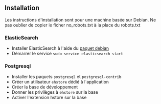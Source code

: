 ## Installation

Les instructions d'installation sont pour une machine basée sur Debian.
Ne pas oublier de copier le ficher no_robots.txt à la place du robots.txt

### ElasticSearch

* Installer ElasticSearch à l'aide du [paquet debian][debian-es]
* Démarrer le service `sudo service elasticsearch start`

### Postgresql

* Installer les paquets `postgresql` et `postgresql-contrib`
* Créer un utilisateur `ehstore` dédié à l'application
* Créer la base de développement
* Donner les privilèges à `ehstore` sur la base
* Activer l'extension hstore sur la base

[debian-es]: http://www.elasticsearch.org/overview/elkdownloads/
